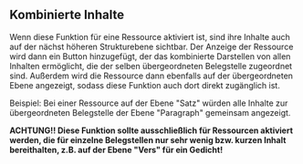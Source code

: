 ## Kombinierte Inhalte

Wenn diese Funktion für eine Ressource aktiviert ist, sind ihre Inhalte auch auf der nächst höheren Strukturebene sichtbar. Der Anzeige der Ressource wird dann ein Button hinzugefügt, der das kombinierte Darstellen von allen Inhalten ermöglicht, die der selben übergeordneten Belegstelle zugeordnet sind. Außerdem wird die Ressource dann ebenfalls auf der übergeordneten Ebene angezeigt, sodass diese Funktion auch dort direkt zugänglich ist.

Beispiel: Bei einer Ressource auf der Ebene "Satz" würden alle Inhalte zur übergeordneten Belegstelle der Ebene "Paragraph" gemeinsam angezeigt.

**ACHTUNG!! Diese Funktion sollte ausschließlich für Ressourcen aktiviert werden, die für einzelne Belegstellen nur sehr wenig bzw. kurzen Inhalt bereithalten, z.B. auf der Ebene "Vers" für ein Gedicht!**
